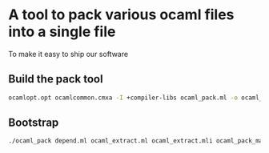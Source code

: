 
# A tool to pack various ocaml files into a single file

To make it easy to ship our software

## Build the pack tool

```sh
ocamlopt.opt ocamlcommon.cmxa -I +compiler-libs ocaml_pack.ml -o ocaml_pack
```

## Bootstrap

```sh
./ocaml_pack depend.ml ocaml_extract.ml ocaml_extract.mli ocaml_pack_main.ml > ocaml_pack.ml
```
